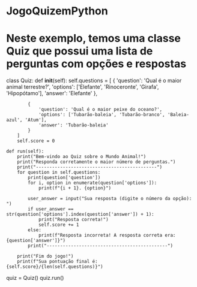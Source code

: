 # JogoQuizemPython
# Neste exemplo, temos uma classe Quiz que possui uma lista de perguntas com opções e respostas 

class Quiz: 
    def __init__(self):
        self.questions = [
            {
                'question': 'Qual é o maior animal terrestre?',
                'options': ['Elefante', 'Rinoceronte', 'Girafa', 'Hipopótamo'],
                'answer': 'Elefante'
            },
            
            {
                'question': 'Qual é o maior peixe do oceano?',
                'options': ['Tubarão-baleia', 'Tubarão-branco', 'Baleia-azul', 'Atum'],
                'answer': 'Tubarão-baleia'
            }
        ]
        self.score = 0

    def run(self):
        print("Bem-vindo ao Quiz sobre o Mundo Animal!")
        print("Responda corretamente o maior número de perguntas.")
        print("---------------------------------------------")
        for question in self.questions:
            print(question['question'])
            for i, option in enumerate(question['options']):
                print(f"{i + 1}. {option}")

            user_answer = input("Sua resposta (digite o número da opção): ")
            if user_answer == str(question['options'].index(question['answer']) + 1):
                print("Resposta correta!")
                self.score += 1
            else:
                print(f"Resposta incorreta! A resposta correta era: {question['answer']}")
            print("---------------------------------------------")

        print("Fim do jogo!")
        print(f"Sua pontuação final é: {self.score}/{len(self.questions)}") 


quiz = Quiz()
quiz.run()


